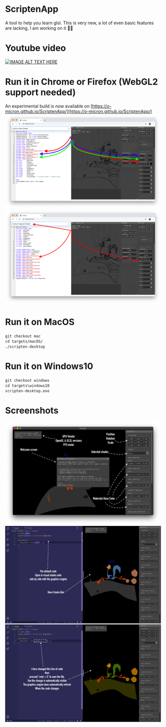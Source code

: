 # ScriptenApp
A tool to help you learn glsl.
This is very new, a lot of even basic features are lacking, I am working on it 💪🏻

# Youtube video
[![IMAGE ALT TEXT HERE](https://i9.ytimg.com/vi/9B1MsXXYhcw/mq2.jpg?sqp=CI_skPEF&rs=AOn4CLAvOk9ebTMX6G8lBZktRlc7V4yYsA)](https://youtu.be/9B1MsXXYhcw)

# Run it in Chrome or Firefox (WebGL2 support needed)
An experimental build is now available on [https://o-micron.github.io/ScriptenApp/](https://o-micron.github.io/ScriptenApp/)
![Alt text](/screenshots/vertex_shader_uniforms.png "vertex shader uniforms")
![Alt text](/screenshots/fragment_shader_uniforms.png "fragment shader uniforms")

# Run it on MacOS
`git checkout mac` \
`cd targets/macOS/` \
`./scripten-desktop`

# Run it on Windows10
`git checkout windows` \
`cd targets\windows10` \
`scripten-desktop.exe`

# Screenshots
![Alt text](/screenshots/hello.png "Welcome")
![Alt text](/screenshots/before.png "Before")
![Alt text](/screenshots/after.png "After")
